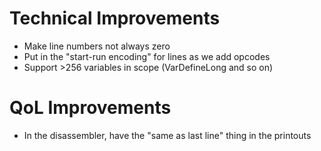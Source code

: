 Technical Improvements
===

* Make line numbers not always zero
* Put in the "start-run encoding" for lines as we add opcodes
* Support >256 variables in scope (VarDefineLong and so on)


QoL Improvements
=== 

* In the disassembler, have the "same as last line" thing in the printouts
